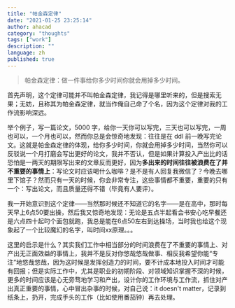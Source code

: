 ```yaml
---
title: "帕金森定律"
date: "2021-01-25 23:25:14"
author: ahacad
category: "thoughts"
tags: ["work"]
description: ""
language: zh
published: true
---
```


> 帕金森定律：做一件事给你多少时间你就会用掉多少时间。

首先声明，这个定律可能并不叫帕金森定律，我记得是哪里听来的，但是搜索无果；无妨，且称其为帕金森定律，就当作俺自己命了个名，因为这个定律对我的工作流影响深远。

举个例子，写一篇论文，5000 字，给你一天你可以写完，三天也可以写完，一周也可以，一个月也可以，然而你总是会惊奇地发现：往往是在 ddl 前一晚写完论文。这就是帕金森定律的体现，给你多少时间，你就会用掉多少时间，当然你可以反驳说一个月打磨会写出更好的论文，我并不否认，但是如果计算投入产出比的话恐怕是一两天的期限写出来的文章反而更好，因为**多出来的时间往往被浪费在了并不重要的事情上**：写论文时应该喝什么咖啡？是不是有人回复我微信了？今晚去哪里下馆子？然而只有一天的时候，你会非常专注，这些事情都不重要，重要的只有一个：写出论文，而且质量还得不错（毕竟有人要评）。

我一开始意识到这个定律——当然那时候还不知道它的名字——是在高中，那时每天早上6点50要出操，然后我又惊奇地发现：无论是五点半起看会书安心吃早餐还是六点四十起叼个面包就跑，我总是能在6点50左右到达操场，当时我也给这个现象起了一个比较魔幻的名字，叫时间xx原理。。。

这里的启示是什么？其实我们工作中相当部分的时间浪费在了不重要的事情上、对产出无正面效益的事情上，我并不是反对你悠哉悠哉做事、相反我希望你能“专注”地悠哉悠哉，因为这时候是发挥创造力的时间，要不计成本地投入时间才可能有回报；但是实际工作中，尤其是职业的初期阶段、对领域知识掌握不深的时候，更多的时间应该是心无旁骛地学习和产出，设计你的工作环境与工作流，抓住对产出真正重要的事情，心中冒出杂事的时候，对自己说：it doesn't matter，记录到纸条上，扔开，完成手头的工作（比如使用番茄钟）再去处理。
